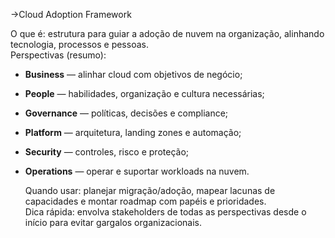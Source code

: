 ->Cloud Adoption Framework

O que é: 
estrutura para guiar a adoção de nuvem na organização, alinhando tecnologia, processos e pessoas.  
Perspectivas (resumo):

- **Business** — alinhar cloud com objetivos de negócio;
    
- **People** — habilidades, organização e cultura necessárias;
    
- **Governance** — políticas, decisões e compliance;
    
- **Platform** — arquitetura, landing zones e automação;
    
- **Security** — controles, risco e proteção;
    
- **Operations** — operar e suportar workloads na nuvem.  

    Quando usar: planejar migração/adoção, mapear lacunas de capacidades e montar roadmap com papéis e prioridades.  
    Dica rápida: envolva stakeholders de todas as perspectivas desde o início para evitar gargalos organizacionais.